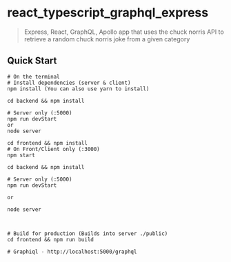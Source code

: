 # react_typescript_graphql_express


> Express, React, GraphQL, Apollo app that uses the chuck norris API to retrieve a random chuck norris joke from a given category

## Quick Start

```
# On the terminal
# Install dependencies (server & client)
npm install (You can also use yarn to install)

cd backend && npm install

# Server only (:5000)
npm run devStart
or
node server

cd frontend && npm install  
# On Front/Client only (:3000)
npm start  

cd backend && npm install

# Server only (:5000)
npm run devStart

or

node server



# Build for production (Builds into server ./public)
cd frontend && npm run build

# Graphiql - http://localhost:5000/graphql
```

